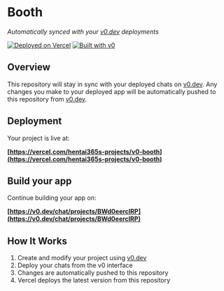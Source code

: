 # Booth

*Automatically synced with your [v0.dev](https://v0.dev) deployments*

[![Deployed on Vercel](https://img.shields.io/badge/Deployed%20on-Vercel-black?style=for-the-badge&logo=vercel)](https://vercel.com/hentai365s-projects/v0-booth)
[![Built with v0](https://img.shields.io/badge/Built%20with-v0.dev-black?style=for-the-badge)](https://v0.dev/chat/projects/BWd0eerclRP)

## Overview

This repository will stay in sync with your deployed chats on [v0.dev](https://v0.dev).
Any changes you make to your deployed app will be automatically pushed to this repository from [v0.dev](https://v0.dev).

## Deployment

Your project is live at:

**[https://vercel.com/hentai365s-projects/v0-booth](https://vercel.com/hentai365s-projects/v0-booth)**

## Build your app

Continue building your app on:

**[https://v0.dev/chat/projects/BWd0eerclRP](https://v0.dev/chat/projects/BWd0eerclRP)**

## How It Works

1. Create and modify your project using [v0.dev](https://v0.dev)
2. Deploy your chats from the v0 interface
3. Changes are automatically pushed to this repository
4. Vercel deploys the latest version from this repository